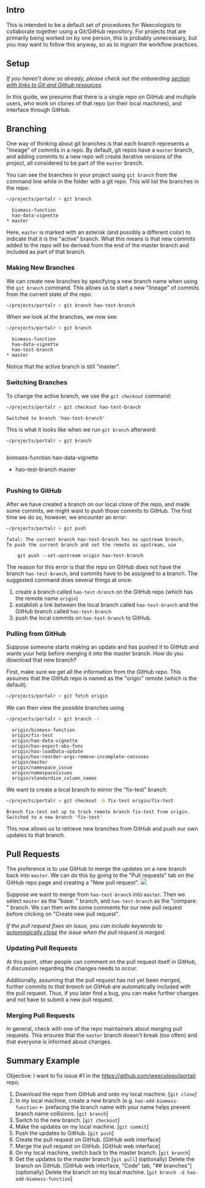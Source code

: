 ## Intro
This is intended to be a default set of procedures for Weecologists to collaborate together using a Git/GitHub repository. For projects that are primarily being worked on by one person, this is probably unnecessary, but you may want to follow this anyway, so as to ingrain the workflow practices.

## Setup
*If you haven't done so already, please check out the onboarding [section with links to Git and Github resources](https://github.com/weecology/lab-wiki/wiki/New-Lab-Member-Onboarding-Guide#git-and-github).*

In this guide, we presume that there is a single repo on GitHub and multiple users, who work on clones of that repo (on their local machines), and interface through GitHub.

## Branching

One way of thinking about git branches is that each branch represents a "lineage" of commits in a repo. By default, git repos have a `master` branch, and adding commits to a new repo will create iterative versions of the project, all considered to be part of the `master` branch.

You can see the branches in your project using `git branch` from the command line while in the folder with a git repo. This will list the branches in the repo:
```bash
~/projects/portalr > git branch
```
```
  biomass-function
  hao-data-vignette
* master
```

Here, `master` is marked with an asterisk (and possibly a different color) to indicate that it is the "active" branch. What this means is that new commits added to the repo will be derived from the end of the master branch and included as part of that branch.

### Making New Branches

We can create new branches by specifying a new branch name when using the `git branch` command. This allows us to start a new "lineage" of commits from the current state of the repo.
```bash
~/projects/portalr > git branch hao-test-branch
```
When we look at the branches, we now see:
```bash
~/projects/portalr > git branch
```
```
  biomass-function
  hao-data-vignette
  hao-test-branch
* master
```

Notice that the active branch is still "master".

### Switching Branches

To change the active branch, we use the `git checkout` command:
```bash
~/projects/portalr > git checkout hao-test-branch
```
```
Switched to branch 'hao-test-branch'
```

This is what it looks like when we run `git branch` afterword:
```bash
~/projects/portalr > git branch
```
```
```
  biomass-function
  hao-data-vignette
* hao-test-branch
  master
```
```

### Pushing to GitHub

After we have created a branch on our local clone of the repo, and made some commits, we might want to push those commits to GitHub. The first time we do so, however, we encounter an error:
```bash
~/projects/portalr > git push
```
```
fatal: The current branch hao-test-branch has no upstream branch.
To push the current branch and set the remote as upstream, use

    git push --set-upstream origin hao-test-branch
```

The reason for this error is that the repo on GitHub does not have the branch `hao-test-branch`, and commits have to be assigned to a branch. The suggested command does several things at once:
1. create a branch called `hao-test-branch` on the GitHub repo (which has the remote name `origin`)
2. establish a link between the local branch called `hao-test-branch` and the GitHub branch called `hao-test-branch`
3. push the local commits on `hao-test-branch` to GitHub.

### Pulling from GitHub

Suppose someone starts making an update and has pushed it to GitHub and wants your help before merging it into the master branch. How do you download that new branch?

First, make sure we get all the information from the GitHub repo. This assumes that the GitHub repo is named as the "origin" remote (which is the default).
```bash
~/projects/portalr > git fetch origin
```

We can then view the possible branches using
```bash
~/projects/portalr > git branch -r
```
```
  origin/biomass-function
  origin/fix-test
  origin/hao-data-vignette
  origin/hao-export-obs-func
  origin/hao-loadData-update
  origin/hao-reorder-args-remove-incomplete-censuses
  origin/master
  origin/namespace_issue
  origin/namespaceissues
  origin/standardize_column_names
```

We want to create a local branch to mirror the "fix-test" branch:
```bash
~/projects/portalr > git checkout -b fix-test origin/fix-test
```
```
Branch fix-test set up to track remote branch fix-test from origin.
Switched to a new branch 'fix-test'
```

This now allows us to retrieve new branches from GitHub and push our own updates to that branch.

## Pull Requests

The preference is to use GitHub to merge the updates on a new branch back into `master`. We can do this by going to the "Pull requests" tab on the GitHub repo page and creating a "New pull request".
![](https://github.com/weecology/lab-wiki/blob/master/github_PR_tab.png)

Suppose we want to merge from `hao-test-branch` into `master`. Then we select `master` as the "base: " branch, and `hao-test-branch` as the "compare: " branch. We can then write some comments for our new pull request before clicking on "Create new pull request".

*If the pull request fixes an issue, you can include keywords to [automagically close](https://help.github.com/articles/closing-issues-using-keywords/) the issue when the pull request is merged.*

### Updating Pull Requests

At this point, other people can comment on the pull request itself in GitHub, if discussion regarding the changes needs to occur.

Additionally, assuming that the pull request has not yet been merged, further commits *to that branch on GitHub* are automatically included with the pull request. Thus, if you later find a bug, you can make further changes and not have to submit a new pull request.

### Merging Pull Requests

In general, check with one of the repo maintainers about merging pull requests. This ensures that the `master` branch doesn't break (too often) and that everyone is informed about changes.

## Summary Example

Objective: I want to fix issue #1 in the https://github.com/weecology/portalr repo.
1. Download the repo from GitHub and onto my local machine. [`git clone`]
2. In my local machine, create a new branch (e.g. `hao-add-biomass-function` <- prefacing the branch name with your name helps prevent branch name collisions. [`git branch`]
3. Switch to the new branch. [`git checkout`]
4. Make the updates on my local machine. [`git commit`]
5. Push the updates to GitHub. [`git push`]
6. Create the pull request on GitHub. [GitHub web interface]
7. Merge the pull request on GitHub. [GitHub web interface]
8. On my local machine, switch back to the master branch. [`git branch`]
9. Get the updates to the master branch [`git pull`]
(optionally) Delete the branch on GitHub. [GitHub web interface, "Code" tab, "## branches"]
(optionally) Delete the branch on my local machine. [`git branch -d hao-add-biomass-function`]




